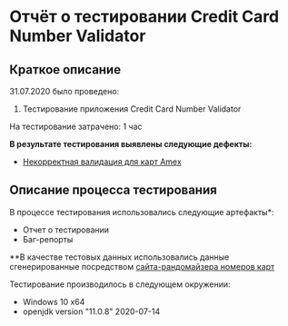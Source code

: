 # Отчёт о тестировании Credit Card Number Validator

## Краткое описание

31.07.2020 было проведено:
1. Тестирование приложения Credit Card Number Validator

На тестирование затрачено: 1 час

**В результате тестирования выявлены следующие дефекты:**
* [Некорректная валидация для карт Amex](https://github.com/EkaterinaLisovec/java-unit1-task2/issues/1)

## Описание процесса тестирования

В процессе тестирования использовались следующие артефакты*:
* Отчет о тестировании
* Баг-репорты

**В качестве тестовых данных использовались данные сгенерированные посредством [сайта-рандомайзера номеров карт](https://fakepersongenerator.com/Random1/credit_card_generator)

Тестирование производилось в следующем окружении:
* Windows 10 x64
* openjdk version "11.0.8" 2020-07-14